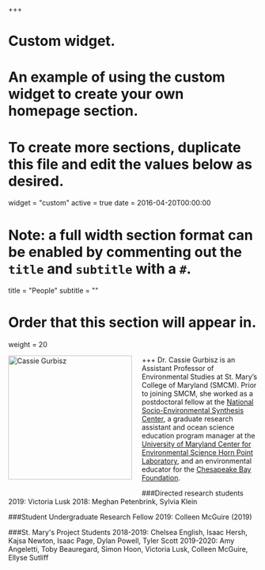 +++
# Custom widget.
# An example of using the custom widget to create your own homepage section.
# To create more sections, duplicate this file and edit the values below as desired.
widget = "custom"
active = true
date = 2016-04-20T00:00:00

# Note: a full width section format can be enabled by commenting out the `title` and `subtitle` with a `#`.
title = "People"
subtitle = ""

# Order that this section will appear in.
weight = 20

+++
<img src="/home/people_files/cassie_starfish_sm.jpg" alt="Cassie Gurbisz" width="250px"  style="float:left;margin:0 20px 20px 0;" />Dr. Cassie Gurbisz is an Assistant Professor of Environmental Studies at St. Mary’s College of Maryland (SMCM). Prior to joining SMCM, she worked as a postdoctoral fellow at the [National Socio-Environmental Synthesis Center](https://www.sesync.org/), a graduate research assistant and ocean science education program manager at the [University of Maryland Center for Environmental Science Horn Point Laboratory](https://www.umces.edu/hpl), and an environmental educator for the [Chesapeake Bay Foundation](http://www.cbf.org/). 

###Directed research students
2019: Victoria Lusk
2018: Meghan Petenbrink, Sylvia Klein

###Student Undergraduate Research Fellow
2019: Colleen McGuire (2019)

###St. Mary's Project Students
2018-2019: Chelsea English, Isaac Hersh, Kajsa Newton, Isaac Page, Dylan Powell, Tyler Scott
2019-2020: Amy Angeletti, Toby Beauregard, Simon Hoon, Victoria Lusk, Colleen McGuire, Ellyse Sutliff


